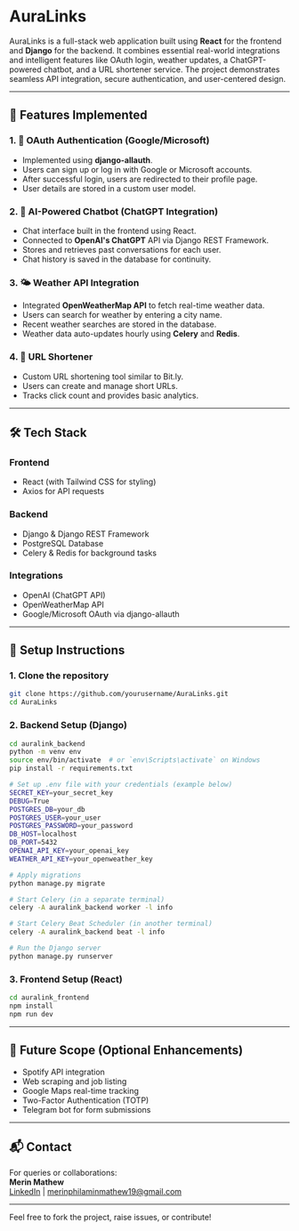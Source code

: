 # AuraLinks

AuraLinks is a full-stack web application built using **React** for the frontend and **Django** for the backend. It combines essential real-world integrations and intelligent features like OAuth login, weather updates, a ChatGPT-powered chatbot, and a URL shortener service. The project demonstrates seamless API integration, secure authentication, and user-centered design.

---

## 🚀 Features Implemented

### 1. 🔐 OAuth Authentication (Google/Microsoft)
- Implemented using **django-allauth**.
- Users can sign up or log in with Google or Microsoft accounts.
- After successful login, users are redirected to their profile page.
- User details are stored in a custom user model.

### 2. 💬 AI-Powered Chatbot (ChatGPT Integration)
- Chat interface built in the frontend using React.
- Connected to **OpenAI's ChatGPT** API via Django REST Framework.
- Stores and retrieves past conversations for each user.
- Chat history is saved in the database for continuity.

### 3. 🌤 Weather API Integration
- Integrated **OpenWeatherMap API** to fetch real-time weather data.
- Users can search for weather by entering a city name.
- Recent weather searches are stored in the database.
- Weather data auto-updates hourly using **Celery** and **Redis**.

### 4. 🔗 URL Shortener
- Custom URL shortening tool similar to Bit.ly.
- Users can create and manage short URLs.
- Tracks click count and provides basic analytics.

---

## 🛠️ Tech Stack

### Frontend
- React (with Tailwind CSS for styling)
- Axios for API requests

### Backend
- Django & Django REST Framework
- PostgreSQL Database
- Celery & Redis for background tasks

### Integrations
- OpenAI (ChatGPT API)
- OpenWeatherMap API
- Google/Microsoft OAuth via django-allauth

---

## 🔧 Setup Instructions

### 1. Clone the repository
```bash
git clone https://github.com/yourusername/AuraLinks.git
cd AuraLinks
```

### 2. Backend Setup (Django)
```bash
cd auralink_backend
python -m venv env
source env/bin/activate  # or `env\Scripts\activate` on Windows
pip install -r requirements.txt

# Set up .env file with your credentials (example below)
SECRET_KEY=your_secret_key
DEBUG=True
POSTGRES_DB=your_db
POSTGRES_USER=your_user
POSTGRES_PASSWORD=your_password
DB_HOST=localhost
DB_PORT=5432
OPENAI_API_KEY=your_openai_key
WEATHER_API_KEY=your_openweather_key

# Apply migrations
python manage.py migrate

# Start Celery (in a separate terminal)
celery -A auralink_backend worker -l info

# Start Celery Beat Scheduler (in another terminal)
celery -A auralink_backend beat -l info

# Run the Django server
python manage.py runserver
```

### 3. Frontend Setup (React)
```bash
cd auralink_frontend
npm install
npm run dev
```

---

## 📌 Future Scope (Optional Enhancements)
- Spotify API integration
- Web scraping and job listing
- Google Maps real-time tracking
- Two-Factor Authentication (TOTP)
- Telegram bot for form submissions

---

## 📬 Contact
For queries or collaborations:  
**Merin Mathew**  
[LinkedIn](https://www.linkedin.com/in/merin-mathew-180308222/) | merinphilaminmathew19@gmail.com

---

Feel free to fork the project, raise issues, or contribute!

